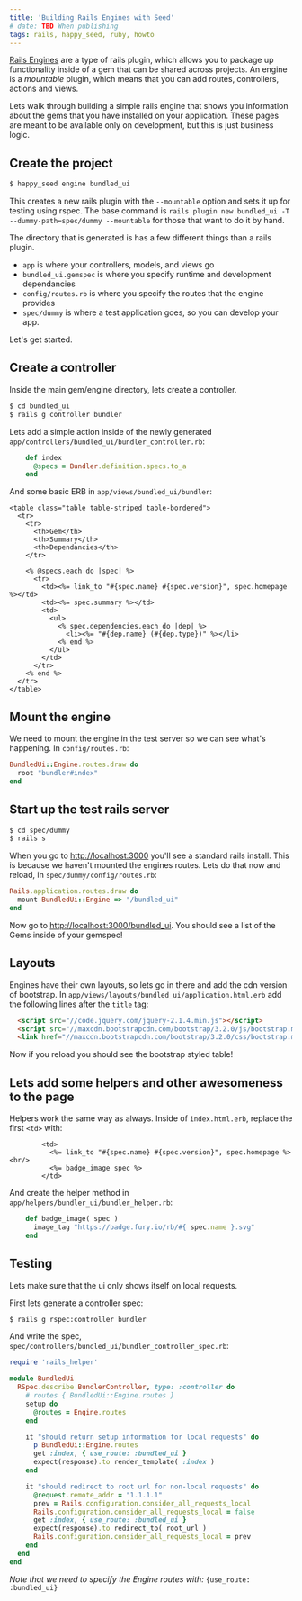 ```yaml
---
title: 'Building Rails Engines with Seed'
# date: TBD When publishing
tags: rails, happy_seed, ruby, howto
---
```


[Rails Engines](http://guides.rubyonrails.org/engines.html) are a type of rails plugin, which allows you to package up functionality inside of a gem that can be shared across projects.  An engine is a _mountable_ plugin, which means that you can add routes, controllers, actions and views.  

Lets walk through building a simple rails engine that shows you information about the gems that you have installed on your application.  These pages are meant to be available only on development, but this is just business logic.


## Create the project

```bash
$ happy_seed engine bundled_ui
```

This creates a new rails plugin with the `--mountable` option and sets it up for testing using rspec.  The base command is `rails plugin new bundled_ui -T --dummy-path=spec/dummy --mountable` for those that want to do it by hand.

The directory that is generated is has a few different things than a rails plugin.

- `app` is where your controllers, models, and views go
- `bundled_ui.gemspec` is where you specify runtime and development dependancies
- `config/routes.rb` is where you specify the routes that the engine provides
- `spec/dummy` is where a test application goes, so you can develop your app.

Let's get started.

## Create a controller

Inside the main gem/engine directory, lets create a controller.

```bash
$ cd bundled_ui
$ rails g controller bundler
```

Lets add a simple action inside of the newly generated `app/controllers/bundled_ui/bundler_controller.rb`:

```rb
    def index
      @specs = Bundler.definition.specs.to_a
    end
```

And some basic ERB in `app/views/bundled_ui/bundler`:

```erb
<table class="table table-striped table-bordered">
  <tr>
    <tr>
      <th>Gem</th>
      <th>Summary</th>
      <th>Dependancies</th>
    </tr>

    <% @specs.each do |spec| %>
      <tr>
        <td><%= link_to "#{spec.name} #{spec.version}", spec.homepage %></td>
        <td><%= spec.summary %></td>
        <td>
          <ul>
            <% spec.dependencies.each do |dep| %>
              <li><%= "#{dep.name} (#{dep.type})" %></li>
            <% end %>
          </ul>
        </td>
      </tr>
    <% end %>
  </tr>
</table>
```

## Mount the engine

We need to mount the engine in the test server so we can see what's happening.  In `config/routes.rb`:

```rb
BundledUi::Engine.routes.draw do
  root "bundler#index"
end
```

## Start up the test rails server

```bash
$ cd spec/dummy
$ rails s
```

When you go to [http://localhost:3000](http://localhost:3000) you'll see a standard rails install.  This is because we haven't mounted the engines routes.  Lets do that now and reload, in `spec/dummy/config/routes.rb`:

```rb
Rails.application.routes.draw do
  mount BundledUi::Engine => "/bundled_ui"
end
```

Now go to [http://localhost:3000/bundled_ui](http://localhost:3000/bundled_ui).  You should see a list of the Gems inside of your gemspec!

## Layouts

Engines have their own layouts, so lets go in there and add the cdn version of bootstrap.  In `app/views/layouts/bundled_ui/application.html.erb` add the following lines after the `title` tag:

```html
  <script src="//code.jquery.com/jquery-2.1.4.min.js"></script>
  <script src="//maxcdn.bootstrapcdn.com/bootstrap/3.2.0/js/bootstrap.min.js"></script>
  <link href="//maxcdn.bootstrapcdn.com/bootstrap/3.2.0/css/bootstrap.min.css" rel="stylesheet"/>
```

Now if you reload you should see the bootstrap styled table!

## Lets add some helpers and other awesomeness to the page

Helpers work the same way as always.  Inside of `index.html.erb`, replace the first `<td>` with:

```erb
        <td>
          <%= link_to "#{spec.name} #{spec.version}", spec.homepage %><br/>
          <%= badge_image spec %>
        </td>
```

And create the helper method in `app/helpers/bundler_ui/bundler_helper.rb`:

```rb
    def badge_image( spec )
      image_tag "https://badge.fury.io/rb/#{ spec.name }.svg"
    end
```

## Testing

Lets make sure that the ui only shows itself on local requests.

First lets generate a controller spec:

```sh
$ rails g rspec:controller bundler
```

And write the spec, `spec/controllers/bundled_ui/bundler_controller_spec.rb`:

```rb
require 'rails_helper'

module BundledUi
  RSpec.describe BundlerController, type: :controller do
    # routes { BundledUi::Engine.routes }
    setup do
      @routes = Engine.routes
    end

    it "should return setup information for local requests" do
      p BundledUi::Engine.routes
      get :index, { use_route: :bundled_ui }
      expect(response).to render_template( :index )
    end

    it "should redirect to root url for non-local requests" do
      @request.remote_addr = "1.1.1.1"
      prev = Rails.configuration.consider_all_requests_local
      Rails.configuration.consider_all_requests_local = false
      get :index, { use_route: :bundled_ui }
      expect(response).to redirect_to( root_url )
      Rails.configuration.consider_all_requests_local = prev
    end
  end
end
```

_Note that we need to specify the Engine routes with:_ `{use_route: :bundled_ui}`
